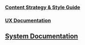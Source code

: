 ### [Content Strategy & Style Guide](./Content-Strategy-&-Style-Guide.md)


### [UX Documentation](./UX-Documentation.md)

## [System Documentation](./system-documentation.md)
